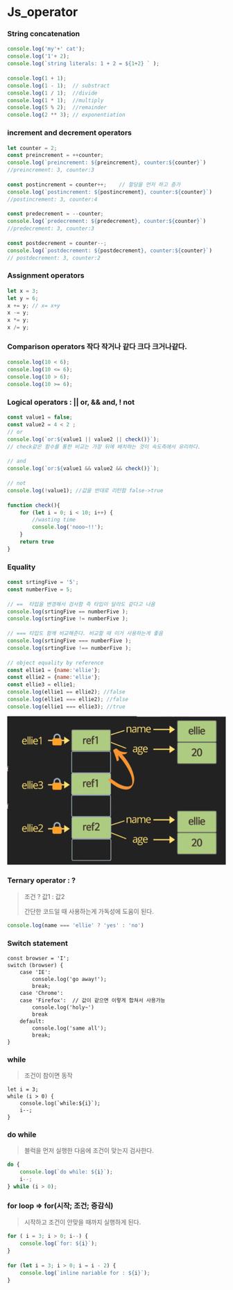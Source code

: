 # Js_operator



###  String concatenation

```js
console.log('my'+' cat');
console.log('1'+ 2);
console.log(`string literals: 1 + 2 = ${1+2} ` );

console.log(1 + 1);  
console.log(1 - 1);  // substract
console.log(1 / 1);  //divide
console.log(1 * 1);  //multiply
console.log(5 % 2);  //remainder
console.log(2 ** 3); // exponentiation   
```



### increment and decrement operators

```js
let counter = 2;
const preincrement = ++counter;   
console.log(`preincrement: ${preincrement}, counter:${counter}`)
//preincrement: 3, counter:3

const postincrement = counter++;    // 할당을 먼저 하고 증가
console.log(`postincrement: ${postincrement}, counter:${counter}`)
//postincrement: 3, counter:4

const predecrement = --counter;   
console.log(`predecrement: ${predecrement}, counter:${counter}`)
//predecrement: 3, counter:3

const postdecrement = counter--;   
console.log(`postdecrement: ${postdecrement}, counter:${counter}`)
// postdecrement: 3, counter:2

```



### Assignment operators

```js
let x = 3;
let y = 6;
x += y; // x= x+y 
x -= y;
x *= y;
x /= y;
```



### Comparison operators  작다 작거나 같다 크다 크거나같다.

```js
console.log(10 < 6);  
console.log(10 <= 6);  
console.log(10 > 6);  
console.log(10 >= 6);  
```



### Logical operators : || or, && and, ! not

```js
const value1 = false;
const value2 = 4 < 2 ;
// or
console.log(`or:${value1 || value2 || check()}`);
// check같은 함수를 통한 비교는 가장 뒤에 배치하는 것이 속도측에서 유리하다.

// and
console.log(`or:${value1 && value2 && check()}`);

// not 
console.log(!value1); //값을 반대로 리턴함 false->true

function check(){
    for (let i = 0; i < 10; i++) {
        //wasting time
        console.log('nooo~!!');
    }
    return true
}
```



### Equality

```js
const srtingFive = '5';
const numberFive = 5;

// ==  타입을 변경해서 검사함 즉 타입이 달라도 같다고 나옴
console.log(srtingFive == numberFive );
console.log(srtingFive != numberFive );

// === 타입도 함깨 비교해준다. 비교할 때 이거 사용하는게 좋음 
console.log(srtingFive === numberFive );
console.log(srtingFive !== numberFive );

// object equality by reference
const ellie1 = {name:'ellie'};
const ellie2 = {name:'ellie'};
const ellie3 = ellie1;
console.log(ellie1 == ellie2); //false 
console.log(ellie1 === ellie2); //false
console.log(ellie1 === ellie3); //true
```

![image-20221025172152816](Js_operator.assets/image-20221025172152816-16666861141961.png)

 

### Ternary operator : ? 

> 조건 ? 값1 : 값2
>
> 간단한 코드일 때 사용하는게 가독성에 도움이 된다.

```js
console.log(name === 'ellie' ? 'yes' : 'no')
```



### Switch statement

```ㅓㄴ
const browser = 'I';
switch (browser) {
    case 'IE':
        console.log('go away!');
        break;
    case 'Chrome': 
    case 'Firefox':  // 값이 같으면 이렇게 합쳐서 사용가능
        console.log('holy~')
        break
    default:
        console.log('same all');
        break;
}
```



### while

> 조건이 참이면 동작

```ㅓㄴ
let i = 3;
while (i > 0) {
    console.log(`while:${i}`);
    i--;
}
```



### do while

> 블럭을 먼저 실행한 다음에 조건이 맞는지 검사한다.

```js
do {
    console.log(`do while: ${i}`);
    i--;
} while (i > 0);

```



### for loop => for(시작; 조건; 증감식)

> 시작하고 조건이 안맞을 때까지 실행하게 된다.

```js
for ( i = 3; i > 0; i--) {
    console.log(`for: ${i}`);
}

for (let i = 3; i > 0; i = i - 2) {
    console.log(`inline nariable for : ${i}`);
}
```

